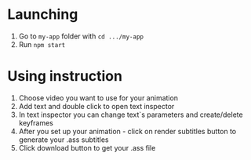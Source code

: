 # Launching

1. Go to `my-app` folder with `cd .../my-app`
2. Run `npm start`

# Using instruction
1. Choose video you want to use for your animation
2. Add text and double click to open text inspector
3. In text inspector you can change text`s parameters and create/delete keyframes
4. After you set up your animation - click on render subtitles button to generate your .ass subtitles
5. Click download button to get your .ass file

